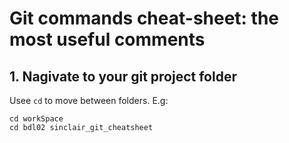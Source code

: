 # Git commands cheat-sheet: the most useful comments

## 1. Nagivate to your git project folder

Usee `cd` to  move between folders. E.g:
```
cd workSpace
cd bdl02 sinclair_git_cheatsheet
```
